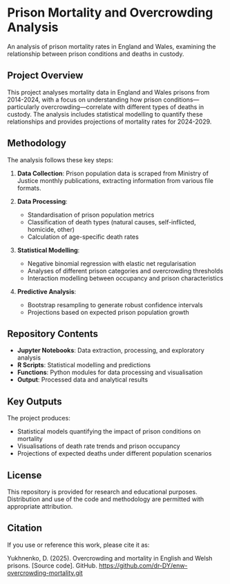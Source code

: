 # Prison Mortality and Overcrowding Analysis

An analysis of prison mortality rates in England and Wales, examining the relationship between prison conditions and deaths in custody.

## Project Overview

This project analyses mortality data in England and Wales prisons from 2014-2024, with a focus on understanding how prison conditions—particularly overcrowding—correlate with different types of deaths in custody. The analysis includes statistical modelling to quantify these relationships and provides projections of mortality rates for 2024-2029.

## Methodology

The analysis follows these key steps:

1. **Data Collection**: Prison population data is scraped from Ministry of Justice monthly publications, extracting information from various file formats.

2. **Data Processing**: 
   - Standardisation of prison population metrics
   - Classification of death types (natural causes, self-inflicted, homicide, other)
   - Calculation of age-specific death rates

3. **Statistical Modelling**:
   - Negative binomial regression with elastic net regularisation
   - Analyses of different prison categories and overcrowding thresholds
   - Interaction modelling between occupancy and prison characteristics

4. **Predictive Analysis**:
   - Bootstrap resampling to generate robust confidence intervals
   - Projections based on expected prison population growth

## Repository Contents

- **Jupyter Notebooks**: Data extraction, processing, and exploratory analysis
- **R Scripts**: Statistical modelling and predictions
- **Functions**: Python modules for data processing and visualisation
- **Output**: Processed data and analytical results

## Key Outputs

The project produces:

- Statistical models quantifying the impact of prison conditions on mortality
- Visualisations of death rate trends and prison occupancy
- Projections of expected deaths under different population scenarios

## License

This repository is provided for research and educational purposes. Distribution and use of the code and methodology are permitted with appropriate attribution.

## Citation

If you use or reference this work, please cite it as:

Yukhnenko, D. (2025). Overcrowding and mortality in English and Welsh prisons. [Source code]. GitHub. https://github.com/dr-DY/enw-overcrowding-mortality.git